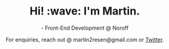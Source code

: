 
<h1 align='center'> Hi! :wave: I'm Martin.</h1>
<p align='center'>
- Front-End Development @ Noroff
</p>
<p align='center'>For enquiries, reach out @ martin2resen@gmail.com or <a href="https://twitter.com/martinth0resen">Twitter</a>.</p>

